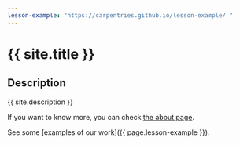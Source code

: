 ```yaml
---
lesson-example: "https://carpentries.github.io/lesson-example/ "
---
```



# {{ site.title }}

## Description
{{ site.description }}

If you want to know more, you can check [the about page](about.md).

See some [examples of our work]({{ page.lesson-example }}).
